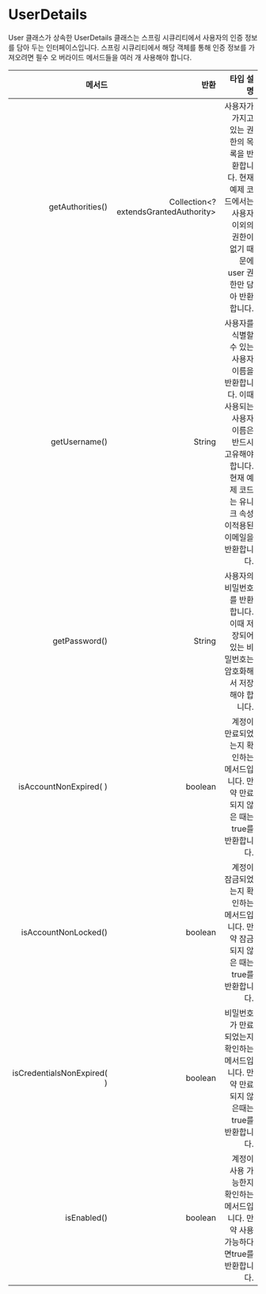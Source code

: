 # UserDetails

User 클래스가 상속한 UserDetails 클래스는 스프링 시큐리티에서 사용자의 인증 정보를 담아
두는 인터페이스입니다. 스프링 시큐리티에서 해당 객체를 통해 인증 정보를 가져오려면 필수 오
버라이드 메서드들을 여러 개 사용해야 합니다.

|메서드| 반환| 타입 설명|
|-:|-:|-:|
|getAuthorities()| Collection<? extendsGrantedAuthority>|사용자가 가지고 있는 권한의 목록을 반환합니다. 현재 예제 코드에서는 사용자 이외의 권한이 없기 때문에 user 권한만 담아 반환합니다.|
|getUsername()| String |사용자를 식별할 수 있는 사용자 이름을 반환합니다. 이때 사용되는 사용자 이름은 반드시 고유해야 합니다. 현재 예제 코드는 유니크 속성이적용된 이메일을 반환합니다.|
|getPassword()| String | 사용자의 비밀번호를 반환합니다. 이때 저장되어 있는 비밀번호는 암호화해서 저장해야 합니다.|
|isAccountNonExpired( ) |boolean| 계정이 만료되었는지 확인하는 메서드입니다. 만약 만료되지 않은 때는true를 반환합니다.|
|isAccountNonLocked()| boolean| 계정이 잠금되었는지 확인하는 메서드입니다. 만약 잠금되지 않은 때는true를 반환합니다.|
|isCredentialsNonExpired( )|boolean| 비밀번호가 만료되었는지 확인하는 메서드입니다. 만약 만료되지 않은때는 true를 반환합니다.|
|isEnabled()| boolean| 계정이 사용 가능한지 확인하는 메서드입니다. 만약 사용 가능하다면true를 반환합니다.|
